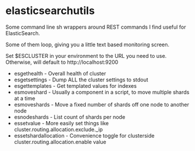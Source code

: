 # elasticsearchutils

Some command line sh wrappers around REST commands I find useful for ElasticSearch.

Some of them loop, giving you a little text based monitoring screen.

Set $ESCLUSTER in your environment to the URL you need to use.
Otherwise, will default to http://localhost:9200

* esgethealth - Overall health of cluster
* esgetsettings - Dump ALL the cluster settings to stdout
* esgettemplates - Get templated values for indexes
* esmoveshard - Usually a component in a script, to move multiple shards at a time
* esmoveshards - Move a fixed number of shards off one node to another node
* esnodeshards - List count of shards per node
* essetvalue - More easily set things like cluster.routing.allocation.exclude._ip 
* essetshardallocation - Convenience toggle for clusterside cluster.routing.allocation.enable value
